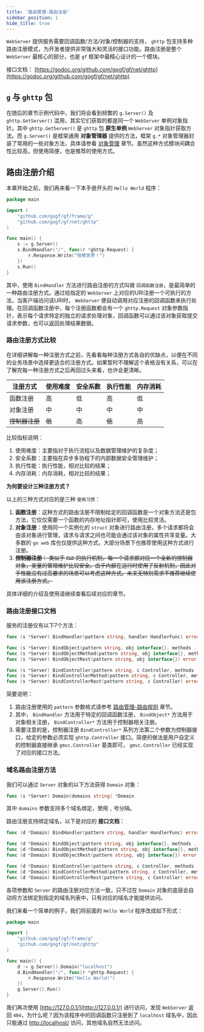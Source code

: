 ```yaml
---
title: '路由管理-路由注册'
sidebar_position: 1
hide_title: true
---
```


`WebServer` 提供服务需要回调函数/方法/对象/控制器的支持， `ghttp` 包支持多种路由注册模式，为开发者提供非常强大和灵活的接口功能。路由注册是整个 `WebServer` 最核心的部分，也是 `gf` 框架中最精心设计的一个模块。

接口文档： [https://godoc.org/github.com/gogf/gf/net/ghttp](https://godoc.org/github.com/gogf/gf/net/ghttp)

## `g` 与 `ghttp` 包

在随后的章节示例代码中，我们将会看到频繁的 `g.Server()` 及 `ghttp.GetServer()` 混用，其实它们获取的都是同一个 `WebServer` 单例对象指针。其中 `ghttp.GetServer()` 是 `ghttp` 包 **原生单例** `WebServer` 对象指针获取方法。而 `g.Server()` 是框架通用 **对象管理器** 提供的方法，框架 `g.*` 对象管理器封装了常用的一些对象方法，具体请参看 [对象管理](../../../核心组件-重点/对象管理.md) 章节。虽然这种方式模块间耦合性比较高，但使用简便，也是推荐的使用方式。

## 路由注册介绍

本章开始之前，我们再来看一下本手册开头的 `Hello World` 程序：

```go
package main

import (
    "github.com/gogf/gf/frame/g"
    "github.com/gogf/gf/net/ghttp"
)

func main() {
    s := g.Server()
    s.BindHandler("/", func(r *ghttp.Request) {
        r.Response.Write("哈喽世界！")
    })
    s.Run()
}

```

其中，使用 `BindHandler` 方法进行路由注册的方式叫做 `回调函数注册`，是最简单的一种路由注册方式。通过给指定的 `WebServer` 上对应的URI注册一个可执行的方法，当客户端访问该URI时， `WebServer` 便自动调用对应注册的回调函数来执行处理。在回调函数注册中，每个注册函数都会有一个 `ghttp.Request` 对象参数指针，表示每个请求特定的独立的请求处理对象，回调函数可以通过该对象获取提交请求参数，也可以返回处理结果数据。

### 路由注册方式比较

在详细讲解每一种注册方式之前，先看看每种注册方式各自的优缺点，以便在不同的业务场景中选择更适合的注册方式。如果暂时不理解这个表格没有关系，可以在了解完每一种注册方式之后再回过头来看，也许会更清晰。

| 注册方式 | 使用难度 | 安全系数 | 执行性能 | 内存消耗 |
| --- | --- | --- | --- | --- |
| 函数注册 | 高 | 低 | 高 | 低 |
| 对象注册 | 中 | 中 | 中 | 中 |
| ~~控制器注册~~ | ~~低~~ | ~~高~~ | ~~低~~ | ~~高~~ |

比较指标说明：

1. 使用难度：主要指对于执行流程以及数据管理维护的复杂度；
2. 安全系数：主要指在异步多协程下的内部数据安全管理维护；
3. 执行性能：执行性能，相对比较的结果；
4. 内存消耗：内存消耗，相对比较的结果；

**为何要设计三种注册方式？**

以上的三种方式对应的是三种 `使用习惯`：

1. **函数注册**：这种方式的路由注册不限制给定的回调函数是一个对象方法还是包方法，它仅仅需要一个函数的内存地址指针即可，使用比较灵活。
2. **对象注册**：使用同一个实例化的 `struct` 对象进行路由注册，多个请求都将会由该对象进行管理，请求与请求之间也可能会通过该对象的属性共享变量。大多数的 `go web` 库也仅提供这种方式，大部分场景下也推荐使用这种方式进行注册。
3. ~~**控制器注册**： 类似于 `PHP` 的执行机制，每一个请求都对应一个全新的控制器对象，变量的管理维护比较安全。由于内部在运行时使用了反射机制，因此对于性能没有过高要求的场景可以考虑这种方式。未来无特别需求不推荐继续使用该注册方式。~~

具体详细的介绍及使用请继续查看后续对应的章节。

### 路由注册接口文档

服务的注册仅有以下7个方法：

```go
func (s *Server) BindHandler(pattern string, handler HandlerFunc) error

func (s *Server) BindObject(pattern string, obj interface{}, methods ...string) error
func (s *Server) BindObjectMethod(pattern string, obj interface{}, method string) error
func (s *Server) BindObjectRest(pattern string, obj interface{}) error

func (s *Server) BindController(pattern string, c Controller, methods ...string) error
func (s *Server) BindControllerMethod(pattern string, c Controller, method string) error
func (s *Server) BindControllerRest(pattern string, c Controller) error

```

简要说明：

1. 路由注册使用的 `pattern` 参数格式请参考 [路由管理-路由规则](../路由管理-路由规则.md) 章节。
2. 其中， `BindHandler` 方法用于特定的回调函数注册， `BindObject*` 方法用于对象相关注册， `BindController*` 方法用于控制器相关注册。
3. 需要注意的是，控制器注册 `BindController*` 系列方法第二个参数为控制器接口，给定的参数必须实现 `ghttp.Controller` 接口。简便的做法是用户自定义的控制器直接继承 `gmvc.Controller` 基类即可， `gmvc.Controller` 已经实现了对应的接口方法。

### 域名路由注册方法

我们可以通过 `Server` 对象的以下方法获得 `Domain` 对象：

```go
func (s *Server) Domain(domains string) *Domain

```

其中 `domains` 参数支持多个域名绑定，使用 `,` 号分隔。

路由注册支持绑定域名，以下是对应的 **接口文档**：

```go
func (d *Domain) BindHandler(pattern string, handler HandlerFunc) error

func (d *Domain) BindObject(pattern string, obj interface{}, methods ...string) error
func (d *Domain) BindObjectMethod(pattern string, obj interface{}, method string) error
func (d *Domain) BindObjectRest(pattern string, obj interface{}) error

func (d *Domain) BindController(pattern string, c Controller, methods ...string) error
func (d *Domain) BindControllerMethod(pattern string, c Controller, method string) error
func (d *Domain) BindControllerRest(pattern string, c Controller) error

```

各项参数和 `Server` 的路由注册对应方法一致，只不过在 `Domain` 对象的底层会自动将方法绑定到指定的域名列表中，只有对应的域名才能提供访问。

我们来看一个简单的例子，我们将前面的 `Hello World` 程序改成如下形式：

```go
package main

import (
    "github.com/gogf/gf/frame/g"
    "github.com/gogf/gf/net/ghttp"
)

func main() {
    d := g.Server().Domain("localhost")
    d.BindHandler("/", func(r *ghttp.Request) {
        r.Response.Write("Hello World!")
    })
    g.Server().Run()
}

```

我们再次使用 [http://127.0.0.1/](http://127.0.0.1/) 进行访问，发现 `WebServer` 返回 `404`，为什么呢？因为该程序中的回调函数只注册到了 `localhost` 域名中，因此只能通过 [http://localhost/](http://localhost/) 访问，其他域名自然无法访问。